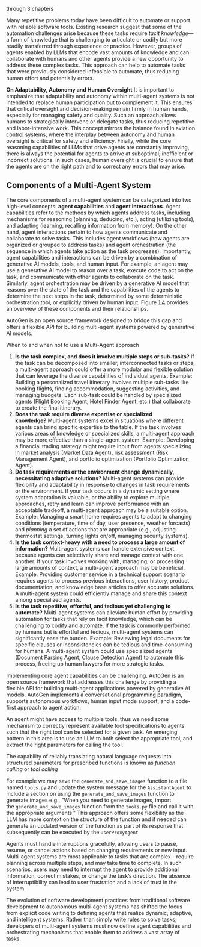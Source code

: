 through 3 chapters

Many repetitive problems today have been difficult to automate or support with reliable software tools. Existing research suggest that some of the automation challenges arise because these tasks require _tacit knowledge_— a form of knowledge that is challenging to articulate or codify but more readily transferred through experience or practice. However, groups of agents enabled by LLMs that encode vast amounts of knowledge and can collaborate with humans and other agents provide a new opportunity to address these complex tasks. This approach can help to automate tasks that were previously considered infeasible to automate, thus reducing human effort and potentially errors.

**On Adaptability, Autonomy and Human Oversight**
It is important to emphasize that adaptability and autonomy within multi-agent systems is not intended to replace human participation but to complement it. This ensures that critical oversight and decision-making remain firmly in human hands, especially for managing safety and quality. Such an approach allows humans to strategically intervene or delegate tasks, thus reducing repetitive and labor-intensive work. This concept mirrors the balance found in aviation control systems, where the interplay between autonomy and human oversight is critical for safety and efficiency. Finally, while the core reasoning capabilities of LLMs that drive agents are constantly improving, there is always the potential for agents to arrive at suboptimal, inefficient or incorrect solutions. In such cases, human oversight is crucial to ensure that the agents are on the right path and to correct any errors that may arise.

## Components of a Multi-Agent System
The core components of a multi-agent system can be categorized into two high-level concepts: **agent capabilities** and **agent interactions**. Agent capabilities refer to the methods by which agents address tasks, including mechanisms for reasoning (planning, deducing, etc.), acting (utilizing tools), and adapting (learning, recalling information from memory). On the other hand, agent interactions pertain to how agents communicate and collaborate to solve tasks. This includes agent workflows (how agents are organized or grouped to address tasks) and agent orchestration (the sequence in which agents take action as the task progresses). Importantly, agent capabilities and interactions can be driven by a combination of generative AI models, tools, and human input. For example, an agent may use a generative AI model to reason over a task, execute code to act on the task, and communicate with other agents to collaborate on the task. Similarly, agent orchestration may be driven by a generative AI model that reasons over the state of the task and the capabilities of the agents to determine the next steps in the task, determined by some deterministic orchestration tool, or explicitly driven by human input. Figure [1.4](https://livebook.manning.com/book/multi-agent-systems-with-autogen/chapter-1/v-2/72#ch1-figure-components) provides an overview of these components and their relationships.

AutoGen is an open source framework designed to bridge this gap and offers a flexible API for building multi-agent systems powered by generative AI models.


When to and when not to use a Multi-Agent approach

1. **Is the task complex, and does it involve multiple steps or sub-tasks?** If the task can be decomposed into smaller, interconnected tasks or steps, a multi-agent approach could offer a more modular and flexible solution that can leverage the diverse capabilities of individual agents. Example: Building a personalized travel itinerary involves multiple sub-tasks like booking flights, finding accommodation, suggesting activities, and managing budgets. Each sub-task could be handled by specialized agents (Flight Booking Agent, Hotel Finder Agent, etc.) that collaborate to create the final itinerary.
2. **Does the task require diverse expertise or specialized knowledge?** Multi-agent systems excel in situations where different agents can bring specific expertise to the table. If the task involves various areas of knowledge or specialized skills, a multi-agent approach may be more effective than a single-agent system. Example: Developing a financial trading strategy might require input from agents specializing in market analysis (Market Data Agent), risk assessment (Risk Management Agent), and portfolio optimization (Portfolio Optimization Agent).
3. **Do task requirements or the environment change dynamically, necessitating adaptive solutions?** Multi-agent systems can provide flexibility and adaptability in response to changes in task requirements or the environment. If your task occurs in a dynamic setting where system adaptation is valuable, or the ability to explore multiple approaches, retry and learn can improve performance with an acceptable tradeoff, a multi-agent approach may be a suitable option. Example: Managing a smart home requires agents to adapt to changing conditions (temperature, time of day, user presence, weather forcasts) and _planning_ a set of actions that are appropriate (e.g., adjusting thermostat settings, turning lights on/off, managing security systems).
4. **Is the task context-heavy with a need to process a large amount of information?** Multi-agent systems can handle extensive context because agents can selectively share and manage context with one another. If your task involves working with, managing, or processing large amounts of context, a multi-agent approach may be beneficial. Example: Providing customer service in a technical support scenario requires agents to process previous interactions, user history, product documentation, and knowledge base articles to offer accurate solutions. A multi-agent system could efficiently manage and share this context among specialized agents.
5. **Is the task repetitive, effortful, and tedious yet challenging to automate?** Multi-agent systems can alleviate human effort by providing automation for tasks that rely on tacit knowledge, which can be challenging to codify and automate. If the task is commonly performed by humans but is effortful and tedious, multi-agent systems can significantly ease the burden. Example: Reviewing legal documents for specific clauses or inconsistencies can be tedious and time-consuming for humans. A multi-agent system could use specialized agents (Document Parsing Agent, Clause Detection Agent) to automate this process, freeing up human lawyers for more strategic tasks.

Implementing core agent capabilities can be challenging. AutoGen is an open source framework that addresses this challenge by providing a flexible API for building multi-agent applications powered by generative AI models. AutoGen implements a conversational programming paradigm, supports autonomous workflows, human input mode support, and a code-first approach to agent action.

An agent might have access to multiple tools, thus we need some mechanism to correctly represent available tool specifications to agents such that the right tool can be selected for a given task. An emerging pattern in this area is to use an LLM to both select the appropriate tool, and extract the right parameters for calling the tool.

The capability of reliably translating natural language requests into structured parameters for prescribed functions is known as _function calling_ or _tool calling_

For example we may save the `generate_and_save_images` function to a file named `tools.py` and update the system message for the `AssistantAgent` to include a section on using the `generate_and_save_images` function to generate images e.g., "When you need to generate images, import the `generate_and_save_images` function from the `tools.py` file and call it with the appropriate arguments." This approach offers some flexibility as the LLM has more context on the structure of the function and if needed can generate an updated version of the function as part of its response that subsequently can be executed by the `UserProxyAgent`

Agents must handle interruptions gracefully, allowing users to pause, resume, or cancel actions based on changing requirements or new input. Multi-agent systems are most applicable to tasks that are complex - require planning across multiple steps, and may take time to complete. In such scenarios, users may need to interrupt the agent to provide additional information, correct mistakes, or change the task’s direction. The absence of interruptibility can lead to user frustration and a lack of trust in the system.

The evolution of software development practices from traditional software development to autonomous multi-agent systems has shifted the focus from explicit code writing to defining agents that realize dynamic, adaptive, and intelligent systems. Rather than simply write rules to solve tasks, developers of multi-agent systems must now define agent capabilities and orchestrating mechanisms that enable them to address a vast array of tasks.